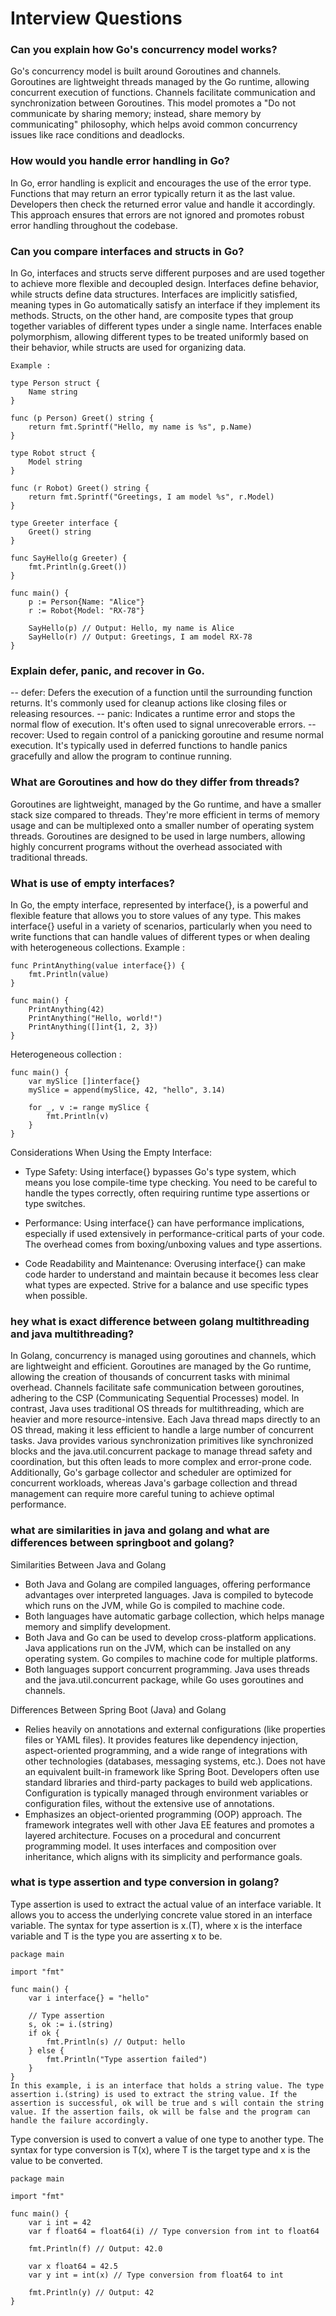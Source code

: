 # Interview Questions
### Can you explain how Go's concurrency model works?
Go's concurrency model is built around Goroutines and channels. Goroutines are lightweight threads managed by the Go runtime, allowing concurrent execution of functions. Channels facilitate communication and synchronization between Goroutines. This model promotes a "Do not communicate by sharing memory; instead, share memory by communicating" philosophy, which helps avoid common concurrency issues like race conditions and deadlocks.

### How would you handle error handling in Go?
In Go, error handling is explicit and encourages the use of the error type. Functions that may return an error typically return it as the last value. Developers then check the returned error value and handle it accordingly. This approach ensures that errors are not ignored and promotes robust error handling throughout the codebase.

### Can you compare interfaces and structs in Go?
In Go, interfaces and structs serve different purposes and are used together to achieve more flexible and decoupled design. Interfaces define behavior, while structs define data structures. Interfaces are implicitly satisfied, meaning types in Go automatically satisfy an interface if they implement its methods. Structs, on the other hand, are composite types that group together variables of different types under a single name. Interfaces enable polymorphism, allowing different types to be treated uniformly based on their behavior, while structs are used for organizing data.

```
Example : 

type Person struct {
    Name string
}

func (p Person) Greet() string {
    return fmt.Sprintf("Hello, my name is %s", p.Name)
}

type Robot struct {
    Model string
}

func (r Robot) Greet() string {
    return fmt.Sprintf("Greetings, I am model %s", r.Model)
}

type Greeter interface {
    Greet() string
}

func SayHello(g Greeter) {
    fmt.Println(g.Greet())
}

func main() {
    p := Person{Name: "Alice"}
    r := Robot{Model: "RX-78"}
    
    SayHello(p) // Output: Hello, my name is Alice
    SayHello(r) // Output: Greetings, I am model RX-78
}

```
### Explain defer, panic, and recover in Go.
-- defer: Defers the execution of a function until the surrounding function returns. It's commonly used for cleanup actions like closing files or releasing resources.
-- panic: Indicates a runtime error and stops the normal flow of execution. It's often used to signal unrecoverable errors.
-- recover: Used to regain control of a panicking goroutine and resume normal execution. It's typically used in deferred functions to handle panics gracefully and allow the program to continue running.

### What are Goroutines and how do they differ from threads?
Goroutines are lightweight, managed by the Go runtime, and have a smaller stack size compared to threads. They're more efficient in terms of memory usage and can be multiplexed onto a smaller number of operating system threads. Goroutines are designed to be used in large numbers, allowing highly concurrent programs without the overhead associated with traditional threads.

### What is use of empty interfaces?
In Go, the empty interface, represented by interface{}, is a powerful and flexible feature that allows you to store values of any type. This makes interface{} useful in a variety of scenarios, particularly when you need to write functions that can handle values of different types or when dealing with heterogeneous collections.
Example : 
```
func PrintAnything(value interface{}) {
    fmt.Println(value)
}

func main() {
    PrintAnything(42)
    PrintAnything("Hello, world!")
    PrintAnything([]int{1, 2, 3})
}

```
Heterogeneous collection : 
```
func main() {
    var mySlice []interface{}
    mySlice = append(mySlice, 42, "hello", 3.14)

    for _, v := range mySlice {
        fmt.Println(v)
    }
}
```
Considerations When Using the Empty Interface:
- Type Safety:
Using interface{} bypasses Go's type system, which means you lose compile-time type checking. You need to be careful to handle the types correctly, often requiring runtime type assertions or type switches.

- Performance:
Using interface{} can have performance implications, especially if used extensively in performance-critical parts of your code. The overhead comes from boxing/unboxing values and type assertions.

- Code Readability and Maintenance:
Overusing interface{} can make code harder to understand and maintain because it becomes less clear what types are expected. Strive for a balance and use specific types when possible.

### hey what is exact difference between golang multithreading and  java multithreading?
In Golang, concurrency is managed using goroutines and channels, which are lightweight and efficient. Goroutines are managed by the Go runtime, allowing the creation of thousands of concurrent tasks with minimal overhead. Channels facilitate safe communication between goroutines, adhering to the CSP (Communicating Sequential Processes) model. In contrast, Java uses traditional OS threads for multithreading, which are heavier and more resource-intensive. Each Java thread maps directly to an OS thread, making it less efficient to handle a large number of concurrent tasks. Java provides various synchronization primitives like synchronized blocks and the java.util.concurrent package to manage thread safety and coordination, but this often leads to more complex and error-prone code. Additionally, Go's garbage collector and scheduler are optimized for concurrent workloads, whereas Java's garbage collection and thread management can require more careful tuning to achieve optimal performance.

### what are similarities in java and golang and what are differences between springboot and golang?
Similarities Between Java and Golang
- Both Java and Golang are compiled languages, offering performance advantages over interpreted languages. Java is compiled to bytecode which runs on the JVM, while Go is compiled to machine code.
- Both languages have automatic garbage collection, which helps manage memory and simplify development.
- Both Java and Go can be used to develop cross-platform applications. Java applications run on the JVM, which can be installed on any operating system. Go compiles to machine code for multiple platforms.
- Both languages support concurrent programming. Java uses threads and the java.util.concurrent package, while Go uses goroutines and channels.

Differences Between Spring Boot (Java) and Golang
- Relies heavily on annotations and external configurations (like properties files or YAML files). It provides features like dependency injection, aspect-oriented programming, and a wide range of integrations with other technologies (databases, messaging systems, etc.). Does not have an equivalent built-in framework like Spring Boot. Developers often use standard libraries and third-party packages to build web applications. Configuration is typically managed through environment variables or configuration files, without the extensive use of annotations.
- Emphasizes an object-oriented programming (OOP) approach. The framework integrates well with other Java EE features and promotes a layered architecture. Focuses on a procedural and concurrent programming model. It uses interfaces and composition over inheritance, which aligns with its simplicity and performance goals.

### what is type assertion and type conversion in golang?
Type assertion is used to extract the actual value of an interface variable. It allows you to access the underlying concrete value stored in an interface variable. The syntax for type assertion is x.(T), where x is the interface variable and T is the type you are asserting x to be.
```
package main

import "fmt"

func main() {
    var i interface{} = "hello"

    // Type assertion
    s, ok := i.(string)
    if ok {
        fmt.Println(s) // Output: hello
    } else {
        fmt.Println("Type assertion failed")
    }
}
In this example, i is an interface that holds a string value. The type assertion i.(string) is used to extract the string value. If the assertion is successful, ok will be true and s will contain the string value. If the assertion fails, ok will be false and the program can handle the failure accordingly.
```
Type conversion is used to convert a value of one type to another type. The syntax for type conversion is T(x), where T is the target type and x is the value to be converted.
```
package main

import "fmt"

func main() {
    var i int = 42
    var f float64 = float64(i) // Type conversion from int to float64

    fmt.Println(f) // Output: 42.0

    var x float64 = 42.5
    var y int = int(x) // Type conversion from float64 to int

    fmt.Println(y) // Output: 42
}
```